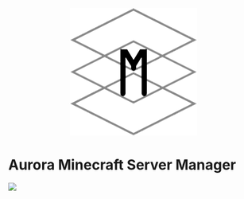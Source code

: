 <div align=center>
  <img src="./GithubSources/ASM256.png" width="256" height="256" />
</div>

# Aurora Minecraft Server Manager

![](https://img.shields.io/badge/Build-Passing-brightgreen)
